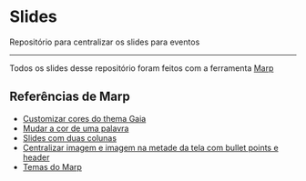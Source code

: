 # Slides

Repositório para centralizar os slides para eventos

---

Todos os slides desse repositório foram feitos com a ferramenta [Marp](https://marpit.marp.app/)

## Referências de Marp

* [Customizar cores do thema Gaia](https://github.com/marp-team/marp-core/pull/221)
* [Mudar a cor de uma palavra](https://github.com/marp-team/marpit/issues/162)
* [Slides com duas colunas](https://github.com/orgs/marp-team/discussions/192)
* [Centralizar imagem e imagem na metade da tela com bullet points e header](https://stackoverflow.com/questions/69154809/how-to-align-image-below-text-header-in-marp-or-marpit)
* [Temas do Marp](https://github.com/marp-team/awesome-marp?tab=readme-ov-file#themes)